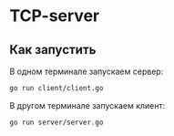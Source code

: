# TCP-server

## Как запустить

В одном терминале запускаем сервер:

```bash
go run client/client.go
```

В другом терминале запускаем клиент:

```bash
go run server/server.go
```